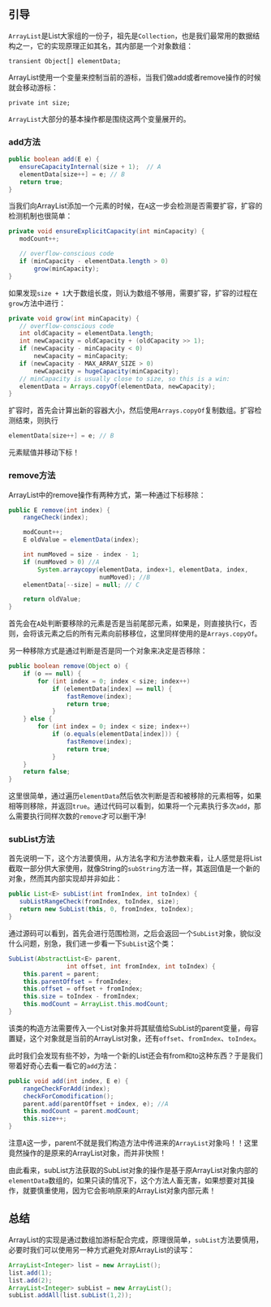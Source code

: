 ## 引导
``ArrayList``是List大家组的一份子，祖先是``Collection``，也是我们最常用的数据结构之一，它的实现原理正如其名，其内部是一个对象数组：
```
transient Object[] elementData;
```
ArrayList使用一个变量来控制当前的游标，当我们做add或者remove操作的时候就会移动游标：
```
private int size;
```
``ArrayList``大部分的基本操作都是围绕这两个变量展开的。
### add方法
```java
public boolean add(E e) {
   ensureCapacityInternal(size + 1);  // A
   elementData[size++] = e; // B
   return true;
}
```
当我们向ArrayList添加一个元素的时候，在``A``这一步会检测是否需要扩容，扩容的检测机制也很简单：
```java
private void ensureExplicitCapacity(int minCapacity) {
   modCount++;

   // overflow-conscious code
   if (minCapacity - elementData.length > 0)
       grow(minCapacity);
}
```
如果发现``size + 1``大于数组长度，则认为数组不够用，需要扩容，扩容的过程在``grow``方法中进行：
```java
private void grow(int minCapacity) {
   // overflow-conscious code
   int oldCapacity = elementData.length;
   int newCapacity = oldCapacity + (oldCapacity >> 1);
   if (newCapacity - minCapacity < 0)
       newCapacity = minCapacity;
   if (newCapacity - MAX_ARRAY_SIZE > 0)
       newCapacity = hugeCapacity(minCapacity);
   // minCapacity is usually close to size, so this is a win:
   elementData = Arrays.copyOf(elementData, newCapacity);
}
```
扩容时，首先会计算出新的容器大小，然后使用``Arrays.copyOf``复制数组。扩容检测结束，则执行
```java
elementData[size++] = e; // B
```
元素赋值并移动下标！
### remove方法
ArrayList中的remove操作有两种方式，第一种通过下标移除：
```java
public E remove(int index) {
    rangeCheck(index);

    modCount++;
    E oldValue = elementData(index);

    int numMoved = size - index - 1;  
    if (numMoved > 0) //A
        System.arraycopy(elementData, index+1, elementData, index,
                         numMoved); //B
    elementData[--size] = null; // C

    return oldValue;
}
```
首先会在``A``处判断要移除的元素是否是当前尾部元素，如果是，则直接执行``C``，否则，会将该元素之后的所有元素向前移移位，这里同样使用的是``Arrays.copyOf``。

另一种移除方式是通过判断是否是同一个对象来决定是否移除：
```java
public boolean remove(Object o) {
    if (o == null) {
        for (int index = 0; index < size; index++)
            if (elementData[index] == null) {
                fastRemove(index);
                return true;
            }
    } else {
        for (int index = 0; index < size; index++)
            if (o.equals(elementData[index])) {
                fastRemove(index);
                return true;
            }
    }
    return false;
}
```
这里很简单，通过遍历``elementData``然后依次判断是否和被移除的元素相等，如果相等则移除，并返回``true``。通过代码可以看到，如果将一个元素执行多次``add``，那么需要执行同样次数的``remove``才可以删干净!
### subList方法
首先说明一下，这个方法要慎用，从方法名字和方法参数来看，让人感觉是将List截取一部分供大家使用，就像String的``subString``方法一样，其返回值是一个新的对象，然而其内部实现却并非如此：
```Java
public List<E> subList(int fromIndex, int toIndex) {
   subListRangeCheck(fromIndex, toIndex, size);
   return new SubList(this, 0, fromIndex, toIndex);
}
```
通过源码可以看到，首先会进行范围检测，之后会返回一个``SubList``对象，貌似没什么问题，别急，我们进一步看一下``SubList``这个类：
```Java
SubList(AbstractList<E> parent,
                int offset, int fromIndex, int toIndex) {
    this.parent = parent;
    this.parentOffset = fromIndex;
    this.offset = offset + fromIndex;
    this.size = toIndex - fromIndex;
    this.modCount = ArrayList.this.modCount;
}
```
该类的构造方法需要传入一个List对象并将其赋值给SubList的parent变量，毋容置疑，这个对象就是当前的ArrayList对象，还有``offset``、``fromIndex``、``toIndex``。

此时我们会发现有些不妙，为啥一个新的List还会有from和to这种东西？于是我们带着好奇心去看一看它的``add``方法：
```Java
public void add(int index, E e) {
    rangeCheckForAdd(index);
    checkForComodification();
    parent.add(parentOffset + index, e); //A
    this.modCount = parent.modCount;
    this.size++;
}
```
注意``A``这一步，parent不就是我们构造方法中传进来的``ArrayList``对象吗！！这里竟然操作的是原来的ArrayList对象，而并非快照！

由此看来，subList方法获取的SubList对象的操作是基于原ArrayList对象内部的``elementData``数组的，如果只读的情况下，这个方法人畜无害，如果想要对其操作，就要慎重使用，因为它会影响原来的ArrayList对象内部元素！

## 总结
ArrayList的实现是通过数组加游标配合完成，原理很简单，``subList``方法要慎用，必要时我们可以使用另一种方式避免对原ArrayList的读写：
```java
ArrayList<Integer> list = new ArrayList();
list.add(1);
list.add(2);
ArrayList<Integer> subList = new ArrayList();
subList.addAll(list.subList(1,2));
```
